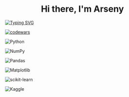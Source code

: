 <h1 align="center">Hi there, I'm Arseny</h1>

[![Typing SVG](https://readme-typing-svg.herokuapp.com?color=%2336BCF7&lines=Machine+Learning+Engineer)](https://git.io/typing-svg)

[![codewars](https://www.codewars.com/users/sssenji/badges/large)](https://www.codewars.com/users/sssenji)

![Python](https://img.shields.io/badge/python-3670A0?style=for-the-badge&logo=python&logoColor=ffdd54)

![NumPy](https://img.shields.io/badge/numpy-%23013243.svg?style=for-the-badge&logo=numpy&logoColor=white)

![Pandas](https://img.shields.io/badge/pandas-%23150458.svg?style=for-the-badge&logo=pandas&logoColor=white)

![Matplotlib](https://img.shields.io/badge/Matplotlib-%23ffffff.svg?style=for-the-badge&logo=Matplotlib&logoColor=black)

![scikit-learn](https://img.shields.io/badge/scikit--learn-%23F7931E.svg?style=for-the-badge&logo=scikit-learn&logoColor=white)

![Kaggle](https://img.shields.io/badge/Kaggle-035a7d?style=for-the-badge&logo=kaggle&logoColor=white)

<!--
**sssenji/sssenji** is a ✨ _special_ ✨ repository because its `README.md` (this file) appears on your GitHub profile.

Here are some ideas to get you started:

- 🔭 I’m currently working on ...
- 🌱 I’m currently learning ...
- 👯 I’m looking to collaborate on ...
- 🤔 I’m looking for help with ...
- 💬 Ask me about ...
- 📫 How to reach me: ...
- 😄 Pronouns: ...
- ⚡ Fun fact: ...
-->
